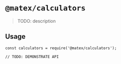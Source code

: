 # `@matex/calculators`

> TODO: description

## Usage

```
const calculators = require('@matex/calculators');

// TODO: DEMONSTRATE API
```
